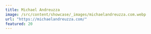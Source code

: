 ```yaml
---
title: Michael Andreuzza
image: /src/content/showcase/_images/michaelandreuzza.com.webp
url: "https://michaelandreuzza.com/"
featured: 20
---
```


